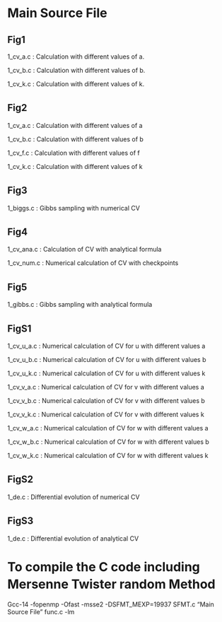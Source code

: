 
# Main Source File　
## Fig1

1\_cv\_a.c : Calculation with different values of a. 

1\_cv\_b.c : Calculation with different values of b. 

1\_cv\_k.c : Calculation with different values of k. 

## Fig2　

1\_cv\_a.c : Calculation with different values of a  

1\_cv\_b.c : Calculation with different values of b  

1\_cv\_f.c : Calculation with different values of f

1\_cv\_k.c : Calculation with different values of k

## Fig3　

1\_biggs.c : Gibbs sampling with numerical CV  


## Fig4　

1\_cv\_ana.c : Calculation of CV with analytical formula  

1\_cv\_num.c : Numerical calculation of CV with checkpoints

## Fig5　

1\_gibbs.c : Gibbs sampling with analytical formula

## FigS1　

1\_cv\_u\_a.c : Numerical calculation of CV for u with different values a  

1\_cv\_u\_b.c : Numerical calculation of CV for u with different values b  

1\_cv\_u\_k.c : Numerical calculation of CV for u with different values k  

1\_cv\_v\_a.c : Numerical calculation of CV for v with different values a  

1\_cv\_v\_b.c : Numerical calculation of CV for v with different values b  

1\_cv\_v\_k.c : Numerical calculation of CV for v with different values k  

1\_cv\_w\_a.c : Numerical calculation of CV for w with different values a  

1\_cv\_w\_b.c : Numerical calculation of CV for w with different values b  

1\_cv\_w\_k.c : Numerical calculation of CV for w with different values k 

 
## FigS2　

1\_de.c : Differential evolution of numerical CV  

## FigS3　

1_de.c : Differential evolution of analytical CV



# To compile the C code including Mersenne Twister random Method　
Gcc-14 -fopenmp -Ofast -msse2 -DSFMT_MEXP=19937 SFMT.c “Main Source File” func.c -lm
